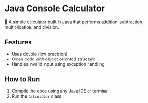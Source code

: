 # Java Console Calculator

🧮 A simple calculator built in Java that performs addition, subtraction, multiplication, and division.

## Features
- Uses double (low precision)
- Clean code with object-oriented structure
- Handles invalid input using exception handling

## How to Run
1. Compile the code using any Java IDE or terminal
2. Run the `Calculator` class


